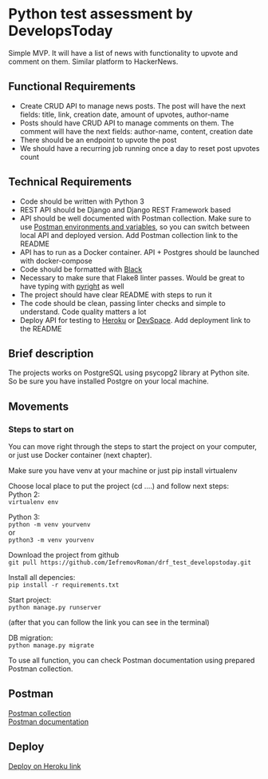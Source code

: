 # Python test assessment by DevelopsToday

Simple MVP. It will have a list of news with functionality to upvote and comment on them. Similar platform to HackerNews.

## **Functional Requirements**

- Create CRUD API to manage news posts. The post will have the next fields: title, link, creation date, amount of upvotes, author-name
- Posts should have CRUD API to manage comments on them. The comment will have the next fields: author-name, content, creation date
- There should be an endpoint to upvote the post
- We should have a recurring job running once a day to reset post upvotes count

## **Technical Requirements**

- Code should be written with Python 3
- REST API should be Django and Django REST Framework based
- API should be well documented with Postman collection. Make sure to use [Postman environments and variables](https://learning.postman.com/docs/postman/variables-and-environments/variables/#understanding-variables-and-environments), so you can switch between local API and deployed version. Add Postman collection link to the README
- API has to run as a Docker container. API + Postgres should be launched with docker-compose
- Code should be formatted with [Black](https://github.com/psf/black)
- Necessary to make sure that Flake8 linter passes. Would be great to have typing with [pyright](https://github.com/microsoft/pyright) as well
- The project should have clear README with steps to run it
- The code should be clean, passing linter checks and simple to understand. Code quality matters a lot
- Deploy API for testing to [Heroku](https://www.heroku.com/) or [DevSpace](https://devspace.cloud/). Add deployment link to the README

## **Brief description**

The projects works on PostgreSQL using psycopg2 library at Python site. So be sure you have installed Postgre on your local machine.

## **Movements**

### **Steps to start on**

You can move right through the steps to start the project on your computer, or just use Docker container (next chapter).

Make sure you have venv at your machine or just 
pip install virtualenv

Choose local place to put the project (cd ....) and follow next steps:    
Python 2:    
`virtualenv env`    

Python 3:    
`python -m venv yourvenv`    
or    
`python3 -m venv yourvenv`    

Download the project from github    
`git pull https://github.com/IefremovRoman/drf_test_developstoday.git`

Install all depencies:    
`pip install -r requirements.txt`    

Start project:    
`python manage.py runserver`

(after that you can follow the link you can see in the terminal)

DB migration:    
`python manage.py migrate`

To use all function, you can check Postman documentation using prepared Postman collection.

## **Postman**
[Postman collection](https://www.postman.com/supply-cosmonaut-28000462/workspace/developstoday-postman-collection/request/17927909-edac785d-fca3-4cac-8910-597433eb56fd)    
[Postman documentation](https://documenter.getpostman.com/view/17927909/UV5f7DhZ)

## **Deploy**
[Deploy on Heroku link](https://still-sea-84215.herokuapp.com/)
